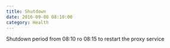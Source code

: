 ```yaml
---
title: Shutdown
date: 2016-09-08 08:10:00
category: Health
---
```


Shutdown period from 08:10 ro 08:15 to restart the proxy service
